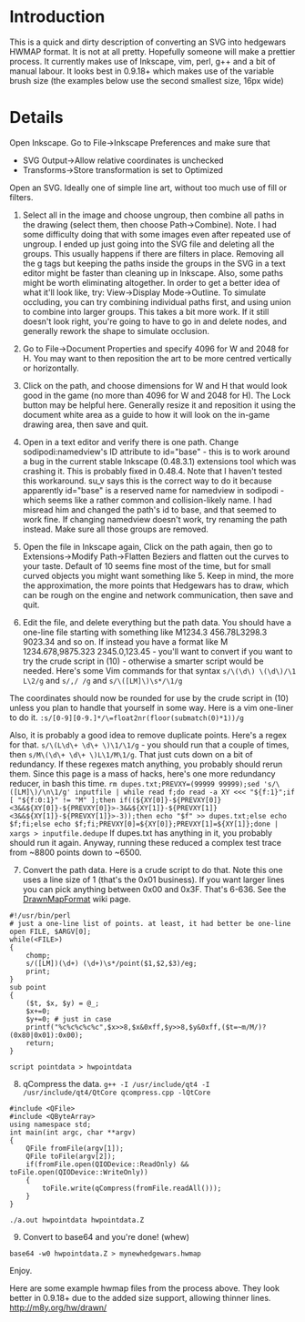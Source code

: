 # Introduction #

This is a quick and dirty description of converting an SVG into hedgewars HWMAP format.  It is not at all pretty. Hopefully someone will make a prettier process.  It currently makes use of Inkscape, vim, perl, g++ and a bit of manual labour.  It looks best in 0.9.18+ which makes use of the variable brush size (the examples below use the second smallest size, 16px wide)


# Details #

Open Inkscape.
Go to File->Inkscape Preferences and make sure that
  * SVG Output->Allow relative coordinates is unchecked
  * Transforms->Store transformation  is set to Optimized

Open an SVG. Ideally one of simple line art, without too much use of fill or filters.

1) Select all in the image and choose ungroup, then combine all paths in the drawing (select them, then choose Path->Combine).
Note. I had some difficulty doing that with some images even after repeated use of ungroup. I ended up just going into the SVG file and deleting all the groups.  This usually happens if there are filters in place. Removing all the g tags but keeping the paths inside the groups in the SVG in a text editor might be faster than cleaning up in Inkscape.
Also, some paths might be worth eliminating altogether.  In order to get a better idea of what it'll look like, try: View->Display Mode->Outline.  To simulate occluding, you can try combining individual paths first, and using union to combine into larger groups. This takes a bit more work.  If it still doesn't look right, you're going to have to go in and delete nodes, and generally rework the shape to simulate occlusion.

2) Go to File->Document Properties and specify 4096 for W and 2048 for H.  You may want to then reposition the art to be more centred vertically or horizontally.

3) Click on the path, and choose dimensions for W and H that would look good in the game (no more than 4096 for W and 2048 for H).  The Lock button may be helpful here.  Generally resize it and reposition it using the document white area as a guide to how it will look on the in-game drawing area, then save and quit.

4) Open in a text editor and verify there is one path. Change sodipodi:namedview's ID attribute to id="base" - this is to work around a bug in the current stable Inkscape (0.48.3.1) extensions tool which was crashing it.  This is probably fixed in 0.48.4. Note that I haven't tested this workaround. su\_v says this is the correct way to do it because apparently id="base" is a reserved name for namedview in sodipodi - which seems like a rather common and collision-likely name.  I had misread him and changed the path's id to base, and that seemed to work fine.  If changing namedview doesn't work, try renaming the path instead.
Make sure all those groups are removed.

5) Open the file in Inkscape again, Click on the path again, then go to Extensions->Modify Path->Flatten Beziers and flatten out the curves to your taste. Default of 10 seems fine most of the time, but for small curved objects you might want something like 5.  Keep in mind, the more the approximation, the more points that Hedgewars has to draw, which can be rough on the engine and network communication, then save and quit.

6) Edit the file, and delete everything but the path data.  You should have a one-line file starting with something like  M1234.3 456.78L3298.3 9023.34 and so on.
If instead you have a format like M 1234.678,9875.323 2345.0,123.45  - you'll want to convert if you want to try the crude script in (10) - otherwise a smarter script would be needed.  Here's some Vim commands for that syntax `s/\(\d\) \(\d\)/\1 L\2/g`  and `s/,/ /g` and `s/\([LM]\)\s*/\1/g`

The coordinates should now be rounded for use by the crude script in (10) unless you plan to handle that yourself in some way.  Here is a vim one-liner to do it.
`:s/[0-9][0-9.]*/\=float2nr(floor(submatch(0)*1))/g`

Also, it is probably a good idea to remove duplicate points.  Here's a regex for that. `s/\(L\d\+ \d\+ \)\1/\1/g`  - you should run that a couple of times, then `s/M\(\d\+ \d\+ \)L\1/M\1/g`.  That just cuts down on a bit of redundancy.  If these regexes match anything, you probably should rerun them.
Since this page is a mass of hacks, here's one more redundancy reducer, in bash this time.
`rm dupes.txt;PREVXY=(99999 99999);sed 's/\([LM]\)/\n\1/g' inputfile | while read f;do read -a XY <<< "${f:1}";if [ "${f:0:1}" != "M" ];then if((${XY[0]}-${PREVXY[0]}<3&&${XY[0]}-${PREVXY[0]}>-3&&${XY[1]}-${PREVXY[1]}<3&&${XY[1]}-${PREVXY[1]}>-3));then echo "$f" >> dupes.txt;else echo $f;fi;else echo $f;fi;PREVXY[0]=${XY[0]};PREVXY[1]=${XY[1]};done | xargs > inputfile.dedupe`
If dupes.txt has anything in it, you probably should run it again.  Anyway, running these reduced a complex test trace from ~8800 points down to ~6500.

7) Convert the path data.  Here is a crude script to do that.  Note this one uses a line size of 1 (that's the 0x01 business).
If you want larger lines you can pick anything between 0x00 and 0x3F.  That's 6-636.  See the [DrawnMapFormat](DrawnMapFormat.md) wiki page.
```
#!/usr/bin/perl
# just a one-line list of points. at least, it had better be one-line
open FILE, $ARGV[0];
while(<FILE>)
{
    chomp;
    s/([LM])(\d+) (\d+)\s*/point($1,$2,$3)/eg;
    print;
} 
sub point
{
    ($t, $x, $y) = @_;
    $x+=0;
    $y+=0; # just in case
    printf("%c%c%c%c%c",$x>>8,$x&0xff,$y>>8,$y&0xff,($t=~m/M/)?(0x80|0x01):0x00);
    return;
}
```
`script pointdata > hwpointdata`

8) qCompress the data.
`g++ -I /usr/include/qt4 -I /usr/include/qt4/QtCore qcompress.cpp -lQtCore`
```
#include <QFile>
#include <QByteArray>
using namespace std;
int main(int argc, char **argv) 
{
    QFile fromFile(argv[1]);
    QFile toFile(argv[2]);
    if(fromFile.open(QIODevice::ReadOnly) && toFile.open(QIODevice::WriteOnly))
    {
        toFile.write(qCompress(fromFile.readAll()));
    }
}
```
`./a.out hwpointdata hwpointdata.Z`

9) Convert to base64 and you're done! (whew)

`base64 -w0 hwpointdata.Z > mynewhedgewars.hwmap`

Enjoy.

Here are some example hwmap files from the process above.  They look better in 0.9.18+ due to the added size support, allowing thinner lines.
http://m8y.org/hw/drawn/